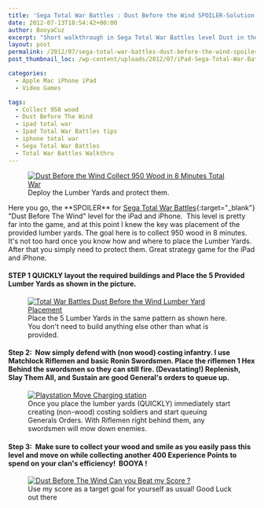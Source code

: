 ```yaml
---
title: 'Sega Total War Battles : Dust Before the Wind SPOILER-Solution'
date: 2012-07-13T18:54:42+00:00
author: BooyaCuz
excerpt: "Short walkthrough in Sega Total War Battles level Dust in the Wind. It is not too hard, here's how to do it."
layout: post
permalink: /2012/07/sega-total-war-battles-dust-before-the-wind-spoiler-solution.html
post_thumbnail_loc: /wp-content/uploads/2012/07/iPad-Sega-Total-War-Battles-Dust-Before-The-Wind-SPOILER-How-To-thumb.jpg

categories:
  - Apple Mac iPhone iPad
  - Video Games

tags:
  - Collect 950 wood
  - Dust Before The Wind
  - ipad total war
  - Ipad Total War Battles tips
  - iphone total war
  - Sega Total War Battles
  - Total War Battles Walkthru
---
```

<figure>
	<a href="{{ site.cdn-url }}/wp-content/uploads/2012/07/iPad-Sega-Total-War-Battles-Dust-Before-The-Wind-SPOILER-How-To-01.jpg">
    <img src="{{ site.cdn-url }}/wp-content/uploads/2012/07/iPad-Sega-Total-War-Battles-Dust-Before-The-Wind-SPOILER-How-To-01-640.jpg" 
         alt="Dust Before the Wind Collect 950 Wood in 8 Minutes Total War" title="Deploy the Lumber Yards and protect them."></a>
	<figcaption>Deploy the Lumber Yards and protect them.</figcaption>
</figure>

Here you go, the \*\*SPOILER\*\* for [Sega Total War Battles](https://itunes.apple.com/us/app/total-war-battles/id499885330?mt=8){:target="_blank"}  "Dust Before The Wind" level for the iPad and iPhone.</a>  This level is pretty far into the game, and at this point I knew the key was placement of the provided lumber yards. The goal here is to collect 950 wood in 8 minutes. It's not too hard once you know how and where to place the Lumber Yards. After that you simply need to protect them. Great strategy game for the iPad and iPhone.

#### STEP 1 QUICKLY layout the required buildings and Place the 5 Provided Lumber Yards as shown in the picture.

<figure>
	<a href="{{ site.cdn-url }}/wp-content/uploads/2012/07/iPad-Sega-Total-War-Battles-Dust-Before-The-Wind-SPOILER-How-To-02.jpg">
    <img src="{{ site.cdn-url }}/wp-content/uploads/2012/07/iPad-Sega-Total-War-Battles-Dust-Before-The-Wind-SPOILER-How-To-02-640.jpg" 
         alt="Total War Battles Dust Before the Wind Lumber Yard Placement" title="Place the 5 Lumber Yards in the same pattern as shown here"></a>
	<figcaption>Place the 5 Lumber Yards in the same pattern as shown here. You don't need to build anything else other than what is provided.</figcaption>
</figure>

#### Step 2:  Now simply defend with (non wood) costing infantry. I use Matchlock Riflemen and basic Ronin Swordsmen. Place the riflemen 1 Hex Behind the swordsmen so they can still fire. (Devastating!) Replenish, Slay Them All, and Sustain are good General's orders to queue up.

<figure>
	<a href="{{ site.cdn-url }}/wp-content/uploads/2012/07/iPad-Sega-Total-War-Battles-Dust-Before-The-Wind-SPOILER-How-To-08.jpg">
    <img src="{{ site.cdn-url }}/wp-content/uploads/2012/07/iPad-Sega-Total-War-Battles-Dust-Before-The-Wind-SPOILER-How-To-08-640.jpg" 
         alt="Playstation Move Charging station" title="Hurry place the lumber yards"></a>
	<figcaption>Once you place the lumber yards (QUICKLY) immediately start creating (non-wood) costing soldiers and start queuing Generals Orders. With Riflemen right behind them, any swordsmen will mow down enemies.</figcaption>
</figure>

#### Step 3:  Make sure to collect your wood and smile as you easily pass this level and move on while collecting another 400 Experience Points to spend on your clan's efficiency!  BOOYA !

<figure>
	<a href="{{ site.cdn-url }}/wp-content/uploads/2012/07/iPad-Sega-Total-War-Battles-Dust-Before-The-Wind-SPOILER-How-To-10.jpg">
    <img src="{{ site.cdn-url }}/wp-content/uploads/2012/07/iPad-Sega-Total-War-Battles-Dust-Before-The-Wind-SPOILER-How-To-10-640.jpg" 
         alt="Dust Before The Wind Can you Beat my Score ?" title="Use my score as a target goal for yourself as usual! Good Luck out there"></a>
	<figcaption>Use my score as a target goal for yourself as usual! Good Luck out there</figcaption>
</figure>